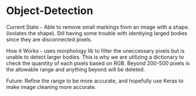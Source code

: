 # Object-Detection


Current State - Able to remove small markings from an image with a shape. (isolates the shape). Stil having some trouble with identiying larged bodies since they are disconnected pixels.

How it Works - uses morphology lib to filter the uneccessary pixels but is unable to detect larger bodies. This is why we are utilizing a dictionary to check the quanitity of each pixels based on RGB. Beyond 200-500 pixels is the allowable range and anything beyond will be deleted.

Future: Refine the range to be more accurate, and hopefully use Keras to make image cleaning more accurate.
